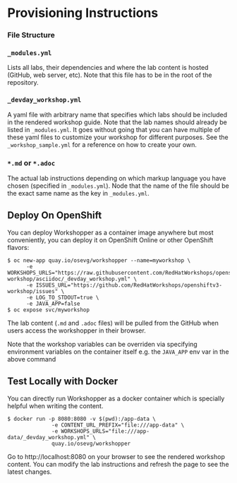 # Provisioning Instructions

### File Structure

### `_modules.yml`
Lists all labs, their dependencies and where the lab content is hosted (GitHub, web server, etc). Note that this file has to be in the root of the repository.

### `_devday_workshop.yml`
A yaml file with arbitrary name that specifies which labs should be included in the rendered workshop guide. Note that the lab names should already be listed in `_modules.yml`. It goes without going that you can have multiple of these yaml files to customize your workshop for different purposes. See the `_workshop_sample.yml` for a reference on how to create your own.

### `*.md` or `*.adoc`
The actual lab instructions depending on which markup language you have chosen (specified in `_modules.yml`). Node that the name of the file should be the exact same name as the key in `_modules.yml`.

## Deploy On OpenShift

You can deploy Workshopper as a container image anywhere but most conveniently, you can deploy it on OpenShift Online or other OpenShift flavors:

```
$ oc new-app quay.io/osevg/workshopper --name=myworkshop \
      -e WORKSHOPS_URLS="https://raw.githubusercontent.com/RedHatWorkshops/openshiftv3-workshop/asciidoc/_devday_workshop.yml" \
      -e ISSUES_URL="https://github.com/RedHatWorkshops/openshiftv3-workshop/issues" \
      -e LOG_TO_STDOUT=true \
      -e JAVA_APP=false
$ oc expose svc/myworkshop
```

The lab content (`.md` and `.adoc` files) will be pulled from the GitHub when users access the workshopper in
their browser.

Note that the workshop variables can be overriden via specifying environment variables on the container itself e.g. the `JAVA_APP` env var in the above command

## Test Locally with Docker

You can directly run Workshopper as a docker container which is specially helpful when writing the content.
```
$ docker run -p 8080:8080 -v $(pwd):/app-data \
              -e CONTENT_URL_PREFIX="file:///app-data" \
              -e WORKSHOPS_URLS="file:///app-data/_devday_workshop.yml" \
              quay.io/osevg/workshopper
```

Go to http://localhost:8080 on your browser to see the rendered workshop content. You can modify the lab instructions
and refresh the page to see the latest changes.
